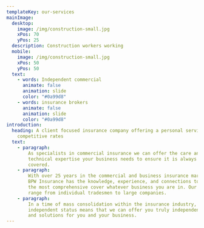 ```yaml
---
templateKey: our-services
mainImage:
  desktop:
    image: /img/construction-small.jpg
    xPos: 70
    yPos: 25
  description: Construction workers working
  mobile:
    image: /img/construction-small.jpg
    xPos: 50
    yPos: 50
  text:
    - words: Independent commercial
      animate: false
      animation: slide
      color: "#0a99d8"
    - words: insurance brokers
      animate: false
      animation: slide
      color: "#0a99d8"
introduction:
  heading: A client focused insurance company offering a personal service at
    competitive rates
  text:
    - paragraph:
        As specialists in commercial insurance we can offer the care and
        technical expertise your business needs to ensure it is always fully
        covered.
    - paragraph:
        With over 25 years in the commercial and business insurance market,
        BPW Insurance has the knowledge, experience, and connections to deliver
        the most comprehensive cover whatever business you are in. Our clients
        range from individual tradesmen to large companies.
    - paragraph:
        In a time of mass consolidation within the insurance industry, our
        independent status means that we can offer you truly independent advice
        and solutions for you and your business.
---
```

